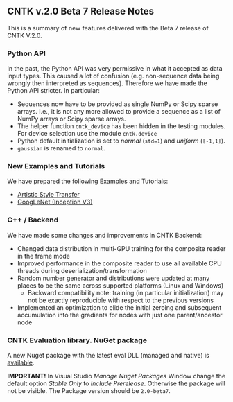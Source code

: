## CNTK v.2.0 Beta 7 Release Notes

This is a summary of new features delivered with the Beta 7 release of CNTK V.2.0.

### Python API

In the past, the Python API was very permissive in what it accepted as data input types. This caused a lot of confusion (e.g. non-sequence data being wrongly then interpreted as sequences). Therefore we have made the Python API stricter. In particular:

* Sequences now have to be provided as single NumPy or Scipy sparse arrays. I.e., it is not any more allowed to provide a sequence as a list of NumPy arrays or Scipy sparse arrays.
* The helper function ```cntk_device``` has been hidden in the testing modules. For device selection use the module ```cntk.device```
* Python default initialization is set to *normal* (```std=1```) and *uniform* (```[-1,1]```).
* ```gaussian``` is renamed to ```normal```.

### New Examples and Tutorials

We have prepared the following Examples and Tutorials:

* [Artistic Style Transfer](https://github.com/Microsoft/CNTK/blob/v2.0.beta7.0/Tutorials/CNTK_205_Artistic_Style_Transfer.ipynb)
* [GoogLeNet (Inception V3)](https://github.com/Microsoft/CNTK/tree/v2.0.beta7.0/Examples/Image/Classification/GoogLeNet)

### C++ / Backend

We have made some changes and improvements in CNTK Backend:

* Changed data distribution in multi-GPU training for the composite reader in the frame mode
* Improved performance in the composite reader to use all available CPU threads during deserialization/transformation
* Random number generator and distributions were updated at many places to be the same across supported platforms (Linux and Windows)
  * Backward compatibility note: training (in particular initialization) may not be exactly reproducible with respect to the previous versions
* Implemented an optimization to elide the initial zeroing and subsequent accumulation into the gradients for nodes with just one parent/ancestor node 

### CNTK Evaluation library. NuGet package 

A new Nuget package with the latest eval DLL (managed and native) is [available](./NuGet-Package). 

 **IMPORTANT!** In Visual Studio *Manage Nuget Packages* Window change the default option *Stable Only* to *Include Prerelease*. Otherwise the package will not be visible. The Package version should be ```2.0-beta7```.